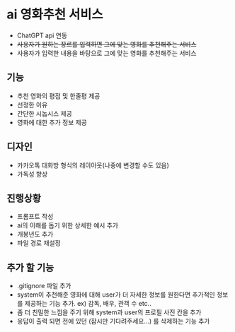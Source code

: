 # ai 영화추천 서비스
* ChatGPT api 연동
* ~~사용자가 원하는 장르를 입력하면 그에 맞는 영화를 추천해주는 서비스~~
* 사용자가 입력한 내용을 바탕으로 그에 맞는 영화를 추천해주는 서비스

## 기능
* 추천 영화의 평점 및 한줄평 제공
* 선정한 이유
* 간단한 시놉시스 제공
* 영화에 대한 추가 정보 제공

## 디자인
* 카카오톡 대화방 형식의 레이아웃(나중에 변경할 수도 있음)
* 가독성 향상
  
## 진행상황
* 프롬프트 작성
* ai의 이해를 돕기 위한 상세한 예시 추가
* 개봉년도 추가
* 파일 경로 재설정

## 추가 할 기능
* .gitignore 파일 추가
* system이 추천해준 영화에 대해 user가 더 자세한 정보를 원한다면 추가적인 정보를 제공하는 기능 추가. ex) 감독, 배우, 관객 수 etc..
* 좀 더 친밀한 느낌을 주기 위해 system과 user의 프로필 사진 칸을 추가
* 응답이 출력 되면 전에 있던 (잠시만 기다려주세요...) 를 삭제하는 기능 추가

